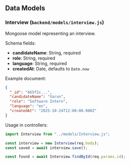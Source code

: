 ## Data Models

### Interview (`backend/models/interview.js`)

Mongoose model representing an interview.

Schema fields:
- **candidateName**: String, required
- **role**: String, required
- **language**: String, required
- **createdAt**: Date, defaults to `Date.now`

Example document:
```json
{
  "_id": "665f2c...",
  "candidateName": "Varun",
  "role": "Software Intern",
  "language": "en",
  "createdAt": "2025-10-24T12:00:00.000Z"
}
```

Usage in controllers:
```js
import Interview from "../models/Interview.js";

const interview = new Interview(req.body);
const saved = await interview.save();

const found = await Interview.findById(req.params.id);
```
